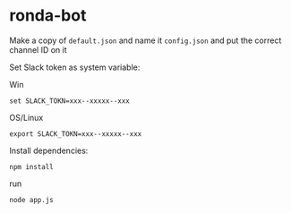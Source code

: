 # ronda-bot

Make a copy of `default.json` and name it `config.json` and put the correct channel ID on it

Set Slack token as system variable:

Win

    set SLACK_TOKN=xxx--xxxxx--xxx

OS/Linux

    export SLACK_TOKN=xxx--xxxxx--xxx

Install dependencies:

    npm install

run

    node app.js
